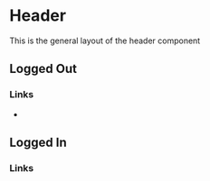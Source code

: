 # Header 
This is the general layout of the header component

## Logged Out

### Links
-

## Logged In

### Links